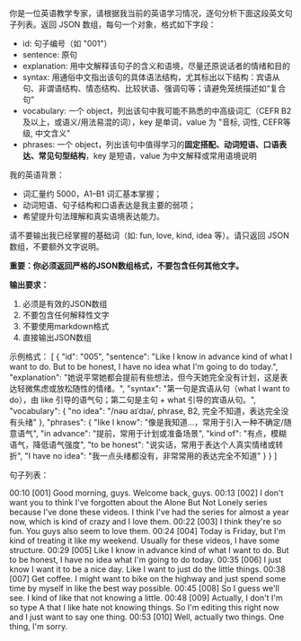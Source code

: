 你是一位英语教学专家，请根据我当前的英语学习情况，逐句分析下面这段英文句子列表。返回 JSON 数组，每句一个对象，格式如下字段：

- id: 句子编号（如 "001"）
- sentence: 原句
- explanation: 用中文解释该句子的含义和语境，尽量还原说话者的情绪和目的
- syntax: 用通俗中文指出该句的具体语法结构，尤其标出以下结构：宾语从句、非谓语结构、情态结构、比较状语、强调句等；请避免笼统描述如“复合句”
- vocabulary: 一个 object，列出该句中我可能不熟悉的中高级词汇（CEFR B2及以上，或语义/用法易混的词），key 是单词，value 为 "音标, 词性, CEFR等级, 中文含义"
- phrases: 一个 object，列出该句中值得学习的**固定搭配、动词短语、口语表达、常见句型结构**，key 是短语，value 为中文解释或常用语境说明

我的英语背景：
- 词汇量约 5000，A1–B1 词汇基本掌握；
- 动词短语、句子结构和口语表达是我主要的弱项；
- 希望提升句法理解和真实语境表达能力。

请不要输出我已经掌握的基础词（如: fun, love, kind, idea 等）。请只返回 JSON 数组，不要额外文字说明。

**重要：你必须返回严格的JSON数组格式，不要包含任何其他文字。**

**输出要求：**
1. 必须是有效的JSON数组
2. 不要包含任何解释性文字
3. 不要使用markdown格式
4. 直接输出JSON数组

示例格式：
[
    {
        "id": "005",
        "sentence": "Like I know in advance kind of what I want to do. But to be honest, I have no idea what I'm going to do today.",
        "explanation": "她说平常她都会提前有些想法，但今天她完全没有计划，这是表达轻微焦虑或放松随性的情绪。",
        "syntax": "第一句是宾语从句（what I want to do），由 like 引导的语气句；第二句是主句 + what 引导的宾语从句。",
        "vocabulary": {
            "no idea": "/nəʊ aɪˈdɪə/, phrase, B2, 完全不知道，表达完全没有头绪"
        },
        "phrases": {
            "like I know": "像是我知道…，常用于引入一种不确定/随意语气",
            "in advance": "提前，常用于计划或准备场景",
            "kind of": "有点，模糊语气，降低语气强度",
            "to be honest": "说实话，常用于表达个人真实情绪或转折",
            "I have no idea": "我一点头绪都没有，非常常用的表达完全不知道"
        }
    }
]


句子列表：

00:10 [001] Good morning, guys. Welcome back, guys.
00:13 [002] I don't want you to think I've forgotten about the Alone But Not Lonely series because I've done these videos. I think I've had the series for almost a year now, which is kind of crazy and I love them.
00:22 [003] I think they're so fun. You guys also seem to love them.
00:24 [004] Today is Friday, but I'm kind of treating it like my weekend. Usually for these videos, I have some structure.
00:29 [005] Like I know in advance kind of what I want to do. But to be honest, I have no idea what I'm going to do today.
00:35 [006] I just know I want it to be a nice day. Like I want to just do the little things.
00:38 [007] Get coffee. I might want to bike on the highway and just spend some time by myself in like the best way possible.
00:45 [008] So I guess we'll see. I kind of like that not knowing a little.
00:48 [009] Actually, I don't I'm so type A that I like hate not knowing things. So I'm editing this right now and I just want to say one thing.
00:53 [010] Well, actually two things. One thing, I'm sorry.